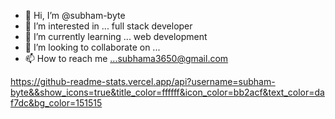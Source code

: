 - 👋 Hi, I’m @subham-byte
- 👀 I’m interested in ... full stack developer
- 🌱 I’m currently learning ... web development
- 💞️ I’m looking to collaborate on ...
- 📫 How to reach me ...subhama3650@gmail.com

<!---
subham-byte/subham-byte is a ✨ special ✨ repository because its `README.md` (this file) appears on your GitHub profile.
You can click the Preview link to take a look at your changes.
--->
https://github-readme-stats.vercel.app/api?username=subham-byte&&show_icons=true&title_color=ffffff&icon_color=bb2acf&text_color=daf7dc&bg_color=151515
